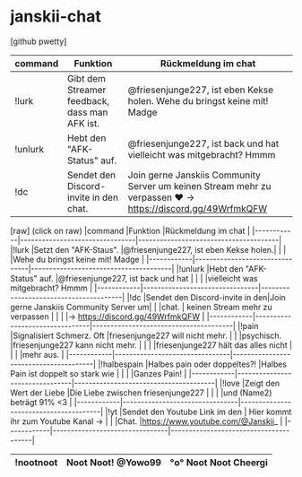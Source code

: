 # janskii-chat

[github pwetty]

|command     |Funktion                        |Rückmeldung im chat                    |
|------------|--------------------------------|---------------------------------------|
|!lurk       |Gibt dem Streamer feedback, dass man AFK ist.|@friesenjunge227, ist eben Kekse holen. Wehe du bringst keine mit! Madge|
|!unlurk     |Hebt den "AFK-Status" auf.      |@friesenjunge227, ist back und hat vielleicht was mitgebracht? Hmmm|
|!dc         |Sendet den Discord-invite in den chat.|Join gerne Janskiis Community Server um keinen Stream mehr zu verpassen ♥ -> https://discord.gg/49WrfmkQFW|


[raw] (click on raw)
|command     |Funktion                        |Rückmeldung im chat                    |
|------------|--------------------------------|---------------------------------------|
|!lurk       |Setzt den "AFK-Staus".          |@friesenjunge227, ist eben Kekse holen.|
|            |                                |Wehe du bringst keine mit! Madge       |
|------------|--------------------------------|---------------------------------------|
|!unlurk     |Hebt den "AFK-Status" auf.      |@friesenjunge227, ist back und hat     |
|            |                                |vielleicht was mitgebracht? Hmmm       |
|------------|--------------------------------|---------------------------------------|
|!dc         |Sendet den Discord-invite in den|Join gerne Janskiis Community Server um|
|            |chat.                           | keinen Stream mehr zu verpassen       | 
|            |                                |-> https://discord.gg/49WrfmkQFW       |
|------------|--------------------------------|---------------------------------------|
|!pain       |Signalisiert Schmerz. Oft       |friesenjunge227 will nicht mehr.       |
|            |psychisch.                      |friesenjunge227 kann nicht mehr.       |
|            |                                |friesenjunge227 hält das alles nicht   |
|            |                                |mehr aus.                              |
|------------|--------------------------------|---------------------------------------|
|!halbespain |Halbes pain oder doppeltes?!    |Halbes Pain ist doppelt so stark wie   |
|            |                                |Ganzes Pain!                           |
|------------|--------------------------------|---------------------------------------|
|!love       |Zeigt den Wert der Liebe        |Die Liebe zwischen friesenjunge227     |
|            |                                |und (Name2) beträgt 91% <3             |
|------------|--------------------------------|---------------------------------------|
|!yt         |Sendet den Youtube Link im den  | Hier kommt ihr zum Youtube Kanal ->   |
|            |Chat.                           |https://www.youtube.com/@Janskii_      |
|------------|--------------------------------|---------------------------------------|


|!nootnoot   |Noot Noot! @Yowo99              |°o° Noot Noot Cheergi                  |
|------------|--------------------------------|---------------------------------------|
